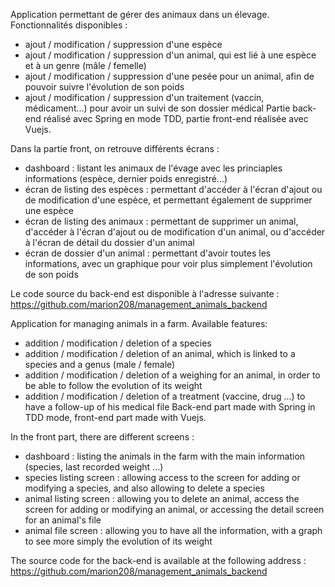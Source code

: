 Application permettant de gérer des animaux dans un élevage.
Fonctionnalités disponibles :
 - ajout / modification / suppression d'une espèce
 - ajout / modification / suppression d'un animal, qui est lié à une espèce et à un genre (mâle / femelle)
 - ajout / modification / suppression d'une pesée pour un animal, afin de pouvoir suivre l'évolution de son poids
 - ajout / modification / suppression d'un traitement (vaccin, médicament...) pour avoir un suivi de son dossier médical
Partie back-end réalisé avec Spring en mode TDD, partie front-end réalisée avec Vuejs.

Dans la partie front, on retrouve différents écrans :
 - dashboard : listant les animaux de l'évage avec les princiaples informations (espèce, dernier poids enregistré...)
 - écran de listing des espèces : permettant d'accéder à l'écran d'ajout ou de modification d'une espèce, et permettant également de supprimer une espèce
 - écran de listing des animaux : permettant de supprimer un animal, d'accéder à l'écran d'ajout ou de modification d'un animal, ou d'accéder à l'écran de détail du dossier d'un animal
  - écran de dossier d'un animal : permettant d'avoir toutes les informations, avec un graphique pour voir plus simplement l'évolution de son poids

Le code source du back-end est disponible à l'adresse suivante : https://github.com/marion208/management_animals_backend


Application for managing animals in a farm.
Available features:
 - addition / modification / deletion of a species
 - addition / modification / deletion of an animal, which is linked to a species and a genus (male / female)
 - addition / modification / deletion of a weighing for an animal, in order to be able to follow the evolution of its weight
 - addition / modification / deletion of a treatment (vaccine, drug ...) to have a follow-up of his medical file
Back-end part made with Spring in TDD mode, front-end part made with Vuejs.

In the front part, there are different screens :
 - dashboard : listing the animals in the farm with the main information (species, last recorded weight ...)
 - species listing screen : allowing access to the screen for adding or modifying a species, and also allowing to delete a species
 - animal listing screen : allowing you to delete an animal, access the screen for adding or modifying an animal, or accessing the detail screen for an animal's file
  - animal file screen : allowing you to have all the information, with a graph to see more simply the evolution of its weight

The source code for the back-end is available at the following address : https://github.com/marion208/management_animals_backend

